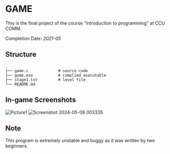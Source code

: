 # GAME

This is the final project of the course "Introduction to programming" at CCU COMM.

Completion Date: *2021-05*

## Structure
    .
    ├── game.c             # source code
    ├── game.exe           # complied executable
    ├── stage1.txt         # level file
    └── README.md

## In-game Screenshots
![Picture1](https://github.com/hsu26zq/game/assets/95536686/7bf6f8e2-8b7f-44ee-9e2b-c511091fc882)
![Screenshot 2024-05-08 003335](https://github.com/hsu26zq/game/assets/95536686/50c8d3e0-09ce-42e1-8071-efdc21927c89)

## Note
This program is extremely unstable and buggy as it was written by two beginners.
